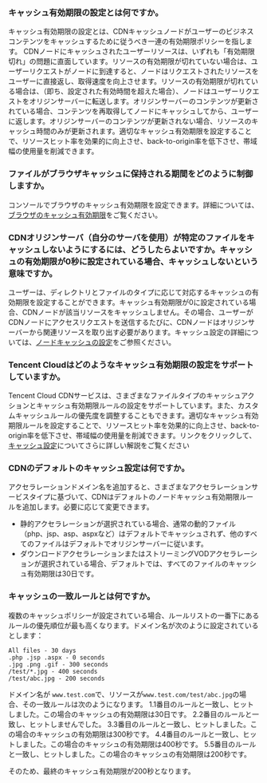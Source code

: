 [](id:q1)
### キャッシュ有効期限の設定とは何ですか。
キャッシュ有効期限の設定とは、CDNキャッシュノードがユーザーのビジネスコンテンツをキャッシュするために従うべき一連の有効期限ポリシーを指します。
CDNノードにキャッシュされたユーザーリソースは、いずれも「有効期限切れ」の問題に直面しています。リソースの有効期限が切れていない場合は、ユーザーリクエストがノードに到達すると、ノードはリクエストされたリソースをユーザーに直接返し、取得速度を向上させます。リソースの有効期限が切れている場合は、（即ち、設定された有効時間を超えた場合）、ノードはユーザーリクエストをオリジンサーバーに転送します。オリジンサーバーのコンテンツが更新されている場合、コンテンツを再取得してノードにキャッシュしてから、ユーザーに返します。オリジンサーバーのコンテンツが更新されない場合、リソースのキャッシュ時間のみが更新されます。適切なキャッシュ有効期限を設定することで、リソースヒット率を効果的に向上させ、back-to-origin率を低下させ、帯域幅の使用量を削減できます。


[](id:q2)
### ファイルがブラウザキャッシュに保持される期間をどのように制御しますか。
コンソールでブラウザのキャッシュ有効期限を設定できます。詳細については、[ブラウザのキャッシュ有効期限](https://intl.cloud.tencent.com/document/product/228/38932)をご覧ください。

[](id:q3)
### CDNオリジンサーバ（自分のサーバを使用）が特定のファイルをキャッシュしないようにするには、どうしたらよいですか。キャッシュの有効期限が0秒に設定されている場合、キャッシュしないという意味ですか。
ユーザーは、ディレクトリとファイルのタイプに応じて対応するキャッシュの有効期限を設定することができます。キャッシュ有効期限が0に設定されている場合、CDNノードが該当リソースをキャッシュしません。その場合、ユーザーがCDNノードにアクセスリクエストを送信するたびに、CDNノードはオリジンサーバーから関連リソースを取り出す必要があります。キャッシュ設定の詳細については、[ノードキャッシュの設定](https://intl.cloud.tencent.com/document/product/228/35317)をご参照ください。

[](id:q4)
### Tencent Cloudはどのようなキャッシュ有効期限の設定をサポートしていますか。
Tencent Cloud CDNサービスは、さまざまなファイルタイプのキャッシュアクションとキャッシュ有効期限ルールの設定をサポートしています。また、カスタムキャッシュルールの優先度を調整することもできます。適切なキャッシュ有効期限ルールを設定することで、リソースヒット率を効果的に向上させ、back-to-origin率を低下させ、帯域幅の使用量を削減できます。リンクをクリックして、 [キャッシュ設定](https://intl.cloud.tencent.com/document/product/228/35316)についてさらに詳しい解説をご覧ください

[](id:q5)
### CDNのデフォルトのキャッシュ設定は何ですか。
アクセラレーションドメイン名を追加すると、さまざまなアクセラレーションサービスタイプに基づいて、CDNはデフォルトのノードキャッシュ有効期限ルールを追加します。必要に応じて変更できます。
- 静的アクセラレーションが選択されている場合、通常の動的ファイル（php、jsp、asp、aspxなど）はデフォルトでキャッシュされず、他のすべてのファイルはデフォルトでオリジンサーバーに従います。
- ダウンロードアクセラレーションまたはストリーミングVODアクセラレーションが選択されている場合、デフォルトでは、すべてのファイルのキャッシュ有効期限は30日です。


[](id:q6)
### キャッシュの一致ルールとは何ですか。
複数のキャッシュポリシーが設定されている場合、ルールリストの一番下にあるルールの優先順位が最も高くなります。ドメイン名が次のように設定されているとします：
```
All files - 30 days
.php .jsp .aspx - 0 seconds
.jpg .png .gif - 300 seconds
/test/*.jpg - 400 seconds
/test/abc.jpg - 200 seconds
```

ドメイン名が `www.test.com`で、リソースが`www.test.com/test/abc.jpg`の場合、その一致ルールは次のようになります。
1.1番目のルールと一致し、ヒットしました。この場合のキャッシュの有効期限は30日です。
2.2番目のルールと一致し、ヒットしませんでした。
3.3番目のルールと一致し、ヒットしました。この場合のキャッシュの有効期限は300秒です。
4.4番目のルールと一致し、ヒットしました。この場合のキャッシュの有効期限は400秒です。
5.5番目のルールと一致し、ヒットしました。この場合のキャッシュの有効期限は200秒です。

そのため、最終のキャッシュ有効期限が200秒となります。
